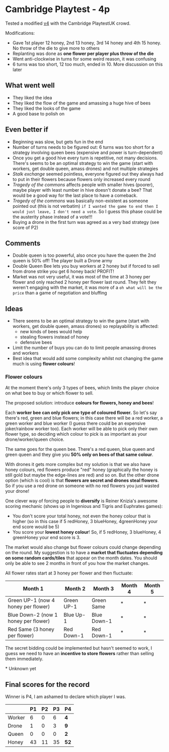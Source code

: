 # Cambridge Playtest - 4p

Tested a modified [v4](https://github.com/matteomenapace/beesness/tree/v4) with the Cambridge PlaytestUK crowd.

Modifications:

* Gave 1st player 12 honey, 2nd 13 honey, 3rd 14 honey and 4th 15 honey. No throw of the die to give more to others
* Replanting was done as **one flower per player plus throw of the die**
* Went anti-clockwise in turns for some weird reason, it was confusing
* 6 turns was too short, 12 too much, ended in 10. More discussion on this later

## What went well

- They liked the idea
- They liked the flow of the game and amassing a huge hive of bees
- They liked the looks of the game
- A good base to polish on

## Even better if

- Beginning was slow, but gets fun in the end
- Number of turns needs to be figured out: 6 turns was too short for a strategy involving queen bees (expensive and power is turn-dependent)
- Once you get a good hive every turn is repetitive, not many decisions. There's seems to be an optimal strategy to win the game (start with workers, get double queen, amass drones) and not multiple strategies
- *Stalk exchange* seemed pointless, everyone figured out they always had to put in their flowers because flowers only increased every round
- *Tragedy of the commons* affects people with smaller hives (poorer), maybe player with least number in hive doesn't donate a bee? That would be a good way for the last place to have a comeback.
- *Tragedy of the commons* was basically non-existent as someone pointed out (this is not verbatim) `if I wanted the game to end then I would just leave, I don't need a vote`. So I guess this phase could be the austerity phase instead of a vote!!!
- Buying a drone in the first turn was agreed as a very bad strategy (see score of P2)

## Comments

- Double queen is too powerful, also once you have the queen the 2nd queen is 50% off! The player built a Drone army
- Double Queen Bee lets you buy workers at 2 honey but if forced to sell from drone strike you get 6 honey back! PROFIT!
- Market was not very useful, it was most of the time at 3 honey per flower and only reached 2 honey per flower last round. They felt they weren't engaging with the market, it was more of a `oh what will be the price` than a game of negotiation and bluffing

## Ideas

- There seems to be an optimal strategy to win the game (start with workers, get double queen, amass drones) so replayability is affected:
  - new kinds of bees would help
  - stealing flowers instead of honey
  - defensive bees
- Limit the number of buys you can do to limit people amassing drones and workers
- Best idea that would add some complexity whilst not changing the game much is using **flower colours**!

### Flower colours

At the moment there's only 3 types of bees, which limits the player choice on what bee to buy or which flower to sell. 

The proposed solution: introduce **colours for flowers, honey and bees**!

Each **worker bee can only pick one type of coloured flower.** So let's say there's red, green and blue flowers; in this case there will be a red worker, a green worker and blue worker (I guess there could be an expensive joker/rainbow worker too). Each worker will be able to pick only their own flower type, so deciding which colour to pick is as important as your drone/worker/queen choice.

The same goes for the queen bee. There's a red queen, blue queen and green queen and they give you **50% only on bees of that same colour**.

With drones it gets more complex but my solution is that we also have honey colours, red flowers produce "red" honey (graphically the honey is still gold but maybe the edge-lines are red) and so on. But the other drone option (which is cool) is that **flowers are secret and drones steal flowers**. So if you use a red drone on someone with no red flowers you just wasted your drone!

One clever way of forcing people to **diversify** is Reiner Knizia's awesome scoring mechanic (shows up in Ingenious and Tigris and Euphrates games):
* You don't score your total honey, not even the honey colour that is higher (so in this case if 5 redHoney, 3 blueHoney, 4greenHoney your end score would be 5)
* You score your **lowest honey colour**! So, if 5 redHoney, 3 blueHoney, 4 greenHoney your end score is 3.

The market would also change but flower colours could change depending on the round. My suggestion is to have a **market that fluctuates depending on some random cards/tiles** that appear on the month dates. You should only be able to see 2 months in front of you how the market changes.

All flower rates start at 3 honey per flower and then fluctuate:

|  Month 1 | Month 2   | Month 3    | Month 4   | Month 5 |
|---|---|---|---|---|
| Green UP-1 (now 4 honey per flower)| Green UP-1  | Green Same | *  | *  |
| Blue Down-2 (now 1 honey per flower) |  Blue Up-1 | Blue Down-1  | *  | *  |
| Red Same  (3 honey per flower) |  Red Down-1 | Red Down-1  | *  |  * |

The secret bidding could be implemented but hasn't seemed to work, I guess we need to have an **incentive to store flowers** rather than selling them immediately.

\* Unknown yet

## Final scores for the record

Winner is P4, I am ashamed to declare which player I was.

|   | P1   | P2   | P3   | **P4**  |
|---|---|---|---|---|
| Worker | 6  | 0  | 6  | **4**  |
| Drone  |  1 | 0  | 3  | **9**  |
| Queen  |  0 | 0  | 0  |  **2** |
| Honey  |  43 | 11  | 35  | **52**  |
